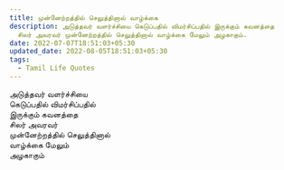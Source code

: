 ```yaml
---
title: முன்னேற்றத்தில் செலுத்தினால் வாழ்க்கை
description: அடுத்தவர் வளர்ச்சியை கெடுப்பதில் விமர்சிப்பதில் இருக்கும் கவனத்தை
  சிலர் அவரவர் முன்னேற்றத்தில் செலுத்தினால் வாழ்க்கை மேலும் அழகாகும்.
date: 2022-07-07T18:51:03+05:30
updated_date: 2022-08-05T18:51:03+05:30
tags:
  - Tamil Life Quotes
---
```


அடுத்தவர் வளர்ச்சியை  
கெடுப்பதில் விமர்சிப்பதில்  
இருக்கும் கவனத்தை  
சிலர் அவரவர்  
முன்னேற்றத்தில் செலுத்தினால்  
வாழ்க்கை மேலும்  
அழகாகும்
